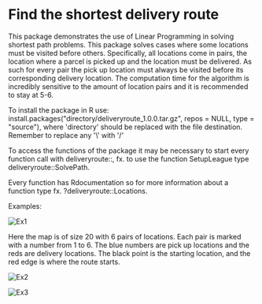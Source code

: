 # Find the shortest delivery route

This package demonstrates the use of Linear Programming in solving shortest path problems. This package solves cases where some locations must be visited before others. Specifically, all locations come in pairs,
the location where a parcel is picked up and the location must be delivered. As such for every pair the pick up location must always be visited before its corresponding delivery location.
The computation time for the algorithm is incredibly sensitive to the amount of location pairs and it is recommended to stay at 5-6.


To install the package in R use: install.packages("directory/deliveryroute_1.0.0.tar.gz",  repos = NULL,  type = "source"), where 'directory' should be replaced with the file destination. Remember to replace any '\\' with '/'


To access the functions of the package it may be necessary to start every function call with deliveryroute::,  fx. to use the function SetupLeague type deliveryroute::SolvePath.


Every function has Rdocumentation so for more information about a function type fx. ?deliveryroute::Locations. 




Examples:


![Ex1](https://github.com/NickKruse18/Delivery-Routing/assets/97922500/234d094c-a0ad-4708-b6d7-4c50ff0189c0)

Here the map is of size 20 with 6 pairs of locations. Each pair is marked with a number from 1 to 6. The blue numbers are pick up locations and the reds are delivery locations. The black point is the starting location, and the red edge is where the route starts.


![Ex2](https://github.com/NickKruse18/Delivery-Routing/assets/97922500/cf59a92e-d19b-40a3-9835-326ea6e3f338)


![Ex3](https://github.com/NickKruse18/Delivery-Routing/assets/97922500/045f7d61-28b5-449f-b2ed-bdab69a2c188)

